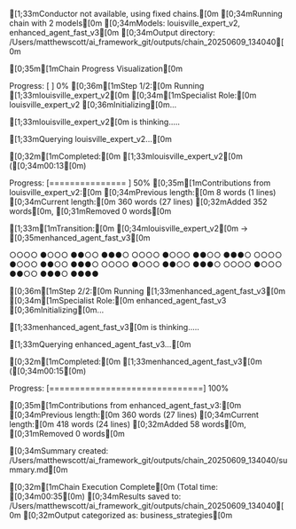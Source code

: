 [1;33mConductor not available, using fixed chains.[0m
[0;34mRunning chain with 2 models[0m
[0;34mModels: louisville_expert_v2, enhanced_agent_fast_v3[0m
[0;34mOutput directory: /Users/matthewscott/ai_framework_git/outputs/chain_20250609_134040[0m

[0;35m[1mChain Progress Visualization[0m
Progress: [                              ] 0%
[0;36m[1mStep 1/2:[0m Running [1;33mlouisville_expert_v2[0m
[0;34m[1mSpecialist Role:[0m louisville_expert_v2
[0;36mInitializing[0m...

[1;33mlouisville_expert_v2[0m is thinking.....

[1;33mQuerying louisville_expert_v2...[0m

[0;32m[1mCompleted:[0m [1;33mlouisville_expert_v2[0m ([0;34m00:13[0m)
Progress: [===============               ] 50%
[0;35m[1mContributions from louisville_expert_v2:[0m
[0;34mPrevious length:[0m 8 words (1 lines)
[0;34mCurrent length:[0m 360 words (27 lines)
[0;32mAdded 352 words[0m, [0;31mRemoved 0 words[0m


[1;33m[1mTransition:[0m [0;34mlouisville_expert_v2[0m → [0;35menhanced_agent_fast_v3[0m
○○○○●○○○●●○○●●●○○○○○●○○○●●○○●●●○○○○○●○○○●●○○●●●○○○○○●○○○●●○○●●●○○○○○●○○○●●○○●●●○●●●●



[0;36m[1mStep 2/2:[0m Running [1;33menhanced_agent_fast_v3[0m
[0;34m[1mSpecialist Role:[0m enhanced_agent_fast_v3
[0;36mInitializing[0m...

[1;33menhanced_agent_fast_v3[0m is thinking.....

[1;33mQuerying enhanced_agent_fast_v3...[0m

[0;32m[1mCompleted:[0m [1;33menhanced_agent_fast_v3[0m ([0;34m00:15[0m)
Progress: [==============================] 100%

[0;35m[1mContributions from enhanced_agent_fast_v3:[0m
[0;34mPrevious length:[0m 360 words (27 lines)
[0;34mCurrent length:[0m 418 words (24 lines)
[0;32mAdded 58 words[0m, [0;31mRemoved 0 words[0m

[0;34mSummary created: /Users/matthewscott/ai_framework_git/outputs/chain_20250609_134040/summary.md[0m

[0;32m[1mChain Execution Complete[0m (Total time: [0;34m00:35[0m)
[0;34mResults saved to: /Users/matthewscott/ai_framework_git/outputs/chain_20250609_134040[0m
[0;32mOutput categorized as: business_strategies[0m
